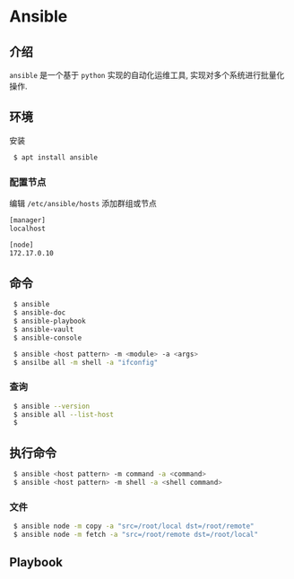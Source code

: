 <!--
 * @Author       : facsert
 * @Date         : 2023-07-07 17:44:44
 * @LastEditTime: 2023-10-11 21:51:31
 * @Description  : edit description
-->

# Ansible

## 介绍

`ansible` 是一个基于 `python` 实现的自动化运维工具, 实现对多个系统进行批量化操作.

## 环境

安装

```bash
 $ apt install ansible 
```


### 配置节点

编辑 `/etc/ansible/hosts` 添加群组或节点

```bash
[manager]
localhost

[node]
172.17.0.10

```


## 命令


```bash
 $ ansible
 $ ansible-doc
 $ ansible-playbook
 $ ansible-vault
 $ ansible-console

 $ ansible <host pattern> -m <module> -a <args>
 $ ansilbe all -m shell -a "ifconfig"
```


### 查询

```bash
 $ ansible --version
 $ ansible all --list-host
 $ 

```

## 执行命令

```bash
 $ ansible <host pattern> -m command -a <command>
 $ ansible <host pattern> -m shell -a <shell command>
```

### 文件


```bash
 $ ansible node -m copy -a "src=/root/local dst=/root/remote"
 $ ansible node -m fetch -a "src=/root/remote dst=/root/local"
```


## Playbook
